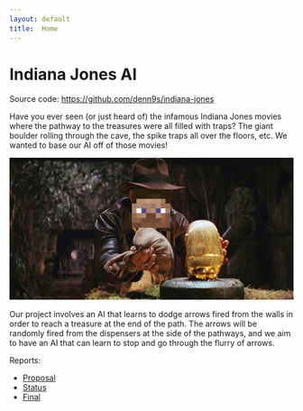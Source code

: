 ```yaml
---
layout: default
title:  Home
---
```


# Indiana Jones AI

Source code: https://github.com/denn9s/indiana-jones

Have you ever seen (or just heard of) the infamous Indiana Jones movies where the pathway to the treasures were all filled with traps? The giant boulder rolling through the cave, the spike traps all over the floors, etc. We wanted to base our AI off of those movies!

![](indiana-jones-treasure.jpg)

Our project involves an AI that learns to dodge arrows fired from the walls in order to reach a treasure at the end of the path. The arrows will be randomly fired from the dispensers at the side of the pathways, and we aim to have an AI that can learn to stop and go through the flurry of arrows.

Reports:

- [Proposal](proposal.html)
- [Status](status.html)
- [Final](final.html)
